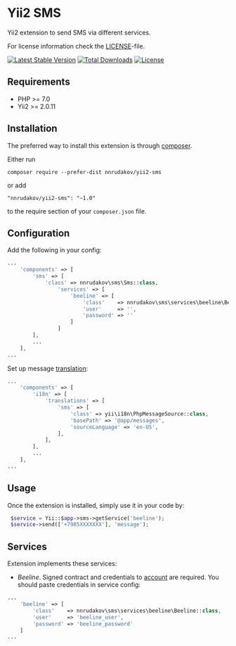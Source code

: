 Yii2 SMS
=============
Yii2 extension to send SMS via different services.

For license information check the [LICENSE](LICENSE.md)-file.

[![Latest Stable Version](https://poser.pugx.org/nnrudakov/yii2-sms/v/stable)](https://packagist.org/packages/nnrudakov/yii2-sms)
[![Total Downloads](https://poser.pugx.org/nnrudakov/yii2-sms/downloads)](https://packagist.org/packages/nnrudakov/yii2-sms)
[![License](https://poser.pugx.org/nnrudakov/yii2-sms/license)](https://packagist.org/packages/nnrudakov/yii2-sms)

Requirements
------------

* PHP >= 7.0
* Yii2 >= 2.0.11

Installation
------------

The preferred way to install this extension is through [composer](http://getcomposer.org/download/).

Either run

```
composer require --prefer-dist nnrudakov/yii2-sms
```

or add

```
"nnrudakov/yii2-sms": "~1.0"
```

to the require section of your `composer.json` file.

Configuration
-------------

Add the following in your config:

```php
...
    'components' => [
        'sms' => [
            'class' => nnrudakov\sms\Sms::class,
                'services' => [
                    'beeline' => [
                        'class'    => nnrudakov\sms\services\beeline\Beeline::class,
                        'user'     => '',
                        'password' => ''
                    ]
                ]
        ],
        ...
    ],
...
```

Set up message [translation](http://www.yiiframework.com/doc-2.0/guide-tutorial-i18n.html#message-translation):

```php
...
    'components' => [
        'i18n' => [
            'translations' => [
                'sms' => [
                    'class' => yii\i18n\PhpMessageSource::class,
                    'basePath' => '@app/messages',
                    'sourceLanguage' => 'en-US',
                ],
            ],
        ],
        ...
    ],
...
```

Usage
-----

Once the extension is installed, simply use it in your code by:

```php
 $service = Yii::$app->sms->getService('beeline');
 $service->send(['+7905XXXXXXX'], 'message');
 ```
 
Services
--------

Extension implements these services:
* _Beeline_. Signed contract and credentials to [account](https://beeline.amega-inform.ru/) are required. You should
paste credentials in service config:

```php
...
    'beeline' => [
        'class'    => nnrudakov\sms\services\beeline\Beeline::class,
        'user'     => 'beeline_user',
        'password' => 'beeline_password'
    ]
...
```
